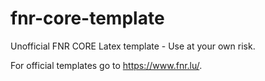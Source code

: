# fnr-core-template

Unofficial FNR CORE Latex template - Use at your own risk.

For official templates go to https://www.fnr.lu/.
